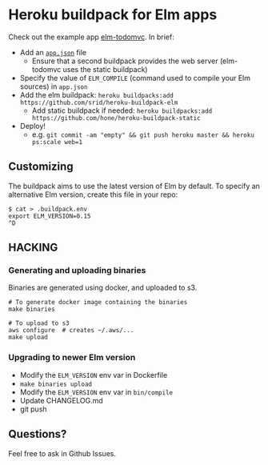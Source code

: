 # Heroku buildpack for Elm apps

Check out the example app [elm-todomvc](https://github.com/srid/elm-todomvc). In brief:

- Add an [`app.json`](https://github.com/srid/elm-todomvc/blob/heroku/app.json) file
  - Ensure that a second buildpack provides the web server (elm-todomvc uses the static buildpack)
- Specify the value of `ELM_COMPILE` (command used to compile your Elm sources) in `app.json`
- Add the elm buildpack: `heroku buildpacks:add https://github.com/srid/heroku-buildpack-elm`
  - Add static buildpack if needed: `heroku buildpacks:add https://github.com/hone/heroku-buildpack-static`
- Deploy! 
  - e.g. `git commit -am "empty" && git push heroku master && heroku ps:scale web=1`

## Customizing

The buildpack aims to use the latest version of Elm by default. To specify an alternative Elm
version, create this file in your repo:

```
$ cat > .buildpack.env
export ELM_VERSION=0.15
^D
```

## HACKING

### Generating and uploading binaries

Binaries are generated using docker, and uploaded to s3.

```
# To generate docker image containing the binaries
make binaries

# To upload to s3
aws configure  # creates ~/.aws/...
make upload
```

### Upgrading to newer Elm version

* Modify the `ELM_VERSION` env var in Dockerfile
* `make binaries upload`
* Modify the `ELM_VERSION` env var in `bin/compile`
* Update CHANGELOG.md
* git push

## Questions?

Feel free to ask in Github Issues.
